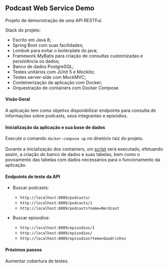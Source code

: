 ## Podcast Web Service Demo

Projeto de demonstração de uma API RESTFul.

Stack do projeto:
  - Escrito em Java 8;
  - Spring Boot com suas facilidades;
  - Lombok para evitar o boilerplate do java;
  - Framework MyBatis para criação de consultas customizadas e persistência os dados;
  - Banco de dados PostgreSQL;
  - Testes unitários com JUnit 5 e Mockito;
  - Testes server-side com MockMVC;
  - Conteinerização de aplicação com Docker;
  - Orquestração de containers com Docker Compose. 

#### Visão Geral

A aplicação tem como objetivo disponibilizar endpoints para consulta de informações sobre podcasts, seus integrantes e episódios. 

#### Inicialização da aplicação e sua base de dados

Execute o comando `docker-compose up` no diretório raiz do projeto. <br/><br/>Durante a inicialização dos containers, um [script](https://github.com/edivaldoramos/podcast-ws/blob/master/scripts/init.sql) será executado, efetuando assim, a criação do banco de dados e suas tabelas, bem como o povoamento das tabelas com dados necessários para o funcionamento da aplicação.  

#### Endpoints de teste da API

- Buscar podcasts: 
  - `http://localhost:8089/podcasts/`
  - `http://localhost:8089/podcasts/1`
  - `http://localhost:8089/podcasts?nome=Nerdcast`

- Buscar episodios:
  - `http://localhost:8089/episodios/1`
  - `http://localhost:8089/episodios/`
  - `http://localhost:8089/episodios?tema=Quadrinhos`

#### Próximos passos

Aumentar cobertura de testes.
